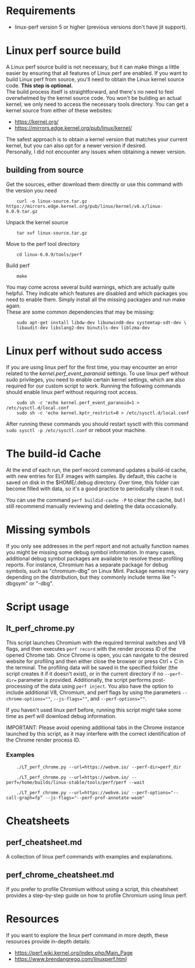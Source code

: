 
# Requirements
- linux-perf version 5 or higher (previous versions don't have jit support).

# Linux perf source build
A Linux perf source build is not necessary, but it can make things a little easier by ensuring that
all features of Linux perf are enabled. If you want to build Linux perf from source, you'll need to
obtain the Linux kernel source code. **This step is optional.**  
The build process itself is straightforward, and there's no need to feel overwhelmed by the kernel
source code. You won't be building an actual kernel; we only need to access the necessary tools
directory. You can get a kernel source from either of these websites:
- https://kernel.org/ 
- https://mirrors.edge.kernel.org/pub/linux/kernel/

The safest approach is to obtain a kernel version that matches your current kernel, but you can also
opt for a newer version if desired.  
Personally, I did not encounter any issues when obtaining a newer version.

## building from source
Get the sources, either download them directly or use this command with the version you need  
```
	curl -o linux-source.tar.gz https://mirrors.edge.kernel.org/pub/linux/kernel/v6.x/linux-6.0.9.tar.gz
```

Unpack the kernel source  
```
	tar xvf linux-source.tar.gz
```

Move to the perf tool directory
```
	cd linux-6.0.9/tools/perf
```

Build perf  
```
	make
```

You may come across several build warnings, which are actually quite helpful. They indicate which
features are disabled and which packages you need to enable them. Simply install all the missing
packages and run make again.  
These are some common dependencies that may be missing:
```
	sudo apt-get install libdw-dev libunwind8-dev systemtap-sdt-dev \
	libaudit-dev libslang2-dev binutils-dev liblzma-dev
```

# Linux perf without sudo access
If you are using linux perf for the first time, you may encounter an error related to the 
*kernel.perf_event_paranoid* settings. To use linux perf without sudo privileges, you need to enable
certain kernel settings, which are also required for our custom script to work. Running the following
commands should enable linux perf without requiring root access.
```
	sudo sh -c 'echo kernel.perf_event_paranoid=1 > /etc/sysctl.d/local.conf 
	sudo sh -c 'echo kernel.kptr_restrict=0 > /etc/sysctl.d/local.conf 
```
After running these commands you should restart sysctl with this command
`sudo sysctl -p /etc/sysctl.conf` or reboot your machine.

# The build-id Cache
At the end of each run, the perf record command updates a build-id cache, with new entries for ELF
images with samples. By default, this cache is saved on disk in the $HOME/.debug directory. Over
time, this folder can become filled with data, so it's a good practice to periodically clean it out.

You can use the command `perf buildid-cache -P` to clear the cache, but I still recommend manually
reviewing and deleting the data occasionally.

# Missing symbols 
If you only see addresses in the perf report and not actually function names you might be missing
some debug symbol information. In many cases, additional debug symbol packages are available to
resolve these profiling reports. For instance, Chromium has a separate package for debug symbols,
such as "chromium-dbg" on Linux Mint. Package names may vary depending on the distribution, but they
commonly include terms like "-dbgsym" or "-dbg".

# Script usage
## lt_perf_chrome.py
This script launches Chromium with the required terminal switches and V8 flags, and then executes
`perf record` with the render process ID of the opened Chrome tab. Once Chrome is open, you can
navigate to the desired website for profiling and then either close the browser or press Ctrl + C
in the terminal. The profiling data will be saved in the specified folder (the script creates it if
it doesn't exist), or in the current directory if no `--perf-dir=` parameter is provided.
Additionally, the script performs post-processing of the data using `perf inject`. You also have the
option to include additional V8, Chromium, and perf flags by using the parameters `--chrome-options=""`,
`--js-flags=""`, and `--perf-options=""`. 

If you haven't used linux perf before, running this script might take some time as perf will
download debug information.  

IMPORTANT: Please avoid opening additional tabs in the Chrome instance launched by this script, as
it may interfere with the correct identification of the Chrome render process ID.  

### Examples
```
	./LT_perf_chrome.py --url=https://webvm.io/ --perf-dir=perf_dir
```
```
	./LT_perf_chrome.py --url=https://webvm.io/ --perf=/home/builds/linux-stable/tools/perf/perf --wait
```
```
	./LT_perf_chrome.py --url=https://webvm.io/ --perf-options="--call-graph=fp" --js-flags="--perf-prof-annotate-wasm"
```

# Cheatsheets
## perf_cheatsheet.md
A collection of linux perf commands with examples and explanations.

## perf_chrome_cheatsheet.md
If you prefer to profile Chromium without using a script, this cheatsheet provides a step-by-step
guide on how to profile Chromium using linux perf.

# Resources
If you want to explore the linux perf command in more depth, these resources provide in-depth
details:

- https://perf.wiki.kernel.org/index.php/Main_Page
- https://www.brendangregg.com/linuxperf.html
